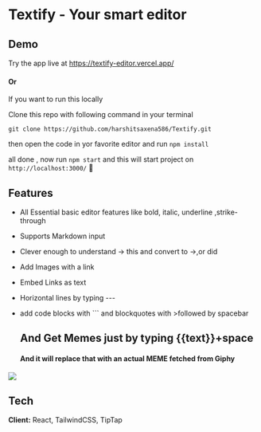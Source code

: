 
# Textify - Your smart editor


## Demo

Try the app live  at  https://textify-editor.vercel.app/

#### Or

If you want to run this locally 

Clone this repo with following command in your terminal 
``` 
git clone https://github.com/harshitsaxena586/Textify.git

 ```

 then open the code in yor favorite editor and run  ```npm install```

 all done , now run ```npm start``` and this will start project on 
 ``` http://localhost:3000/```  🚀


## Features

*   All Essential basic editor features like bold, italic, underline ,strike-through

*   Supports Markdown input

*   Clever enough to understand -> this and convert to →,or did

*   Add Images with a link

*   Embed Links as text

*   Horizontal lines by typing ---

*   add code blocks with ``` and blockquotes with >followed by spacebar

    ## And Get Memes just by typing {{text}}+space

    #### And it will replace that with an actual MEME fetched from Giphy

![](https://dynamicMemeApi.harshitsaxena58.repl.co/meme/?keyword=suparman)




## Tech 

**Client:** React,  TailwindCSS, TipTap



  
